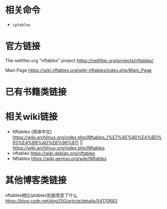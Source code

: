 
# 相关命令

- `iptables`

# 官方链接

The netfilter.org "nftables" project https://netfilter.org/projects/nftables/

Main Page https://wiki.nftables.org/wiki-nftables/index.php/Main_Page

# 已有书籍类链接

# 相关wiki链接

- Nftables (简体中文) https://wiki.archlinux.org/index.php/Nftables_(%E7%AE%80%E4%BD%93%E4%B8%AD%E6%96%87) || https://wiki.archlinux.org/index.php/Nftables
- nftables https://wiki.debian.org/nftables
- Nftables https://wiki.gentoo.org/wiki/Nftables

# 其他博客类链接

nftables相比iptables到底改变了什么 https://blog.csdn.net/dog250/article/details/54170683
